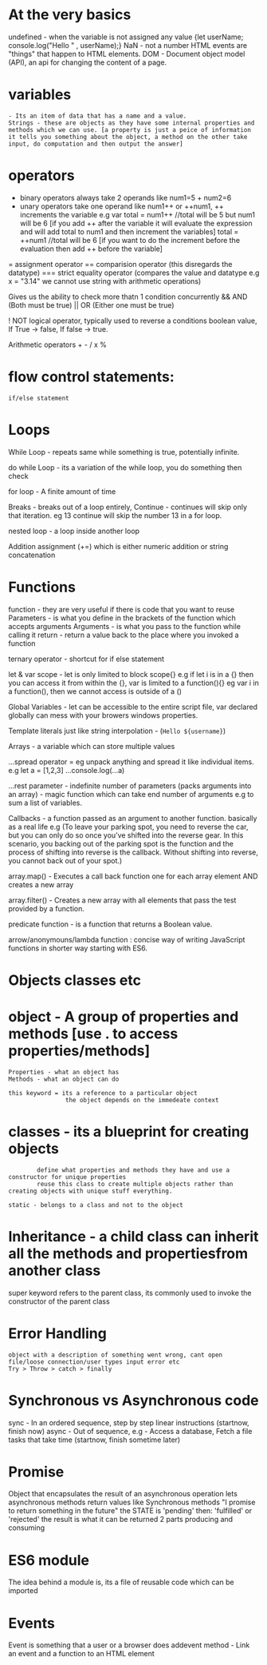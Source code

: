 # At the very basics
undefined - when the variable is not assigned any value {let userName; console.log("Hello " , userName);}
NaN - not a number
HTML events are "things" that happen to HTML elements.
DOM - Document object model (API), an api for changing the content of a page.

# variables 
	- Its an item of data that has a name and a value.
	Strings - these are objects as they have some internal properties and methods which we can use. [a property is just a peice of information it tells you something about the object, a method on the other take input, do computation and then output the answer]

# 

# operators
- binary operators always take 2 operands like num1=5 + num2=6
- unary operators take one operand like num1++ or ++num1, ++ increments the variable
	e.g var total = num1++ //total will be 5 but num1 will be 6 [if you add ++ after the variable it will evaluate the expression and will add total to num1 and then increment the variables]
		total = ++num1 //total will be 6 [if you want to do the increment before the evaluation then add ++ before the variable]

= assignment operator
== comparision operator (this disregards the datatype)
=== strict equality operator (compares the value and datatype e.g x = "3.14" we cannot use string with arithmetic operations)

Gives us the ability to check more thatn 1 condition concurrently
&& AND (Both must be true)
|| OR (Either one must be true)

! NOT logical operator, typically used to reverse a conditions boolean value, If True -> false, If false -> true.

Arithmetic operators + - / x %

# flow control statements:
 	if/else statement

# Loops

While Loop - repeats same while something is true, potentially infinite.

do while Loop - its a variation of the while loop, you do something then check

for loop - A finite amount of time

Breaks - breaks out of a loop entirely, Continue - continues will skip only that iteration. eg 13 continue will skip the number 13 in a for loop.

nested loop - a loop inside another loop

Addition assignment (+=) which is either numeric addition or string concatenation

# Functions
function - they are very useful if there is code that you want to reuse
	Parameters - is what you define in the brackets of the function which accepts arguments
	Arguments - is what you pass to the function while calling it
return - return a value back to the place where you invoked a function

ternary operator - shortcut for if else statement

let & var scope - let is only limited to block scope{} e.g if let i is in a {} then you can access it from within the {}, var is limited to a function(){} eg var i in a function(), then we cannot access is outside of a ()

Global Variables - let can be accessible to the entire script file, var declared globally can mess with your browers windows properties.

Template literals just like string interpolation - (`Hello ${username}`)

Arrays - a variable which can store multiple values

...spread operator = eg unpack anything and spread it like individual items. e.g let a = [1,2,3]
...console.log(...a)

...rest parameter - indefinite number of parameters (packs arguments into an array) - magic function which can take end number of arguments e.g to sum a list of variables.

Callbacks - a function passed as an argument to another function. basically as a real life e.g (To leave your parking spot, you need to reverse the car, but you can only do so once you’ve shifted into the reverse gear. In this scenario, you backing out of the parking spot is the function and the process of shifting into reverse is the callback. Without shifting into reverse, you cannot back out of your spot.)

array.map()  -	Executes a call back function 
			one for each array element
			AND creates a new array

array.filter() - 	Creates a new array with all elements
			that pass the test provided by a function.

predicate function - is a function that returns a Boolean value.

arrow/anonymouns/lambda function : concise way of writing JavaScript functions in shorter way starting with ES6.

# Objects classes etc
 # object - A group of properties and methods [use . to access properties/methods]
	Properties - what an object has
	Methods - what an object can do

	this keyword = its a reference to a particular object
					the object depends on the immedeate context

 # classes - its a blueprint for creating objects
			define what properties and methods they have and use a constructor for unique properties
			reuse this class to create multiple objects rather than creating objects with unique stuff everything.

	static - belongs to a class and not to the object
 # Inheritance - a child class can inherit all the methods and propertiesfrom another class
 super keyword refers to the parent class, its commonly used to invoke the constructor of the parent class

 # Error Handling
	object with a description of something went wrong, cant open file/loose connection/user types input error etc
	Try > Throw > catch > finally

# Synchronous vs Asynchronous code
sync - In an ordered sequence, step by step linear instructions (startnow, finish now)
async - Out of sequence, e.g - Access a database, Fetch a file tasks that take time (startnow, finish sometime later)

# Promise
Object that encapsulates the result of an asynchronous operation
lets asynchronous methods return values like Synchronous methods
	"I promise to return something in the future"
the STATE is 'pending' then: 'fulfilled' or 'rejected'
	the result is what it can be returned
	2 parts producing and consuming

# ES6 module
The idea behind a module is, its a file of reusable code which can be imported

# Events
Event is something that a user or a browser does
addevent method - Link an event and a function to an HTML element
